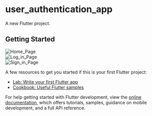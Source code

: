 # user_authentication_app

A new Flutter project.

## Getting Started
![Home_Page](https://user-images.githubusercontent.com/111697696/192130079-0d4310e7-b38b-46ff-94d0-8c8695d0a6d9.PNG)                   
![Log_in_Page](https://user-images.githubusercontent.com/111697696/192130259-37d8ab2a-dc14-4140-93bc-3bdaa8f55a68.PNG)                       
![Sign_in_Page](https://user-images.githubusercontent.com/111697696/192130261-ce9ca3e6-1b0d-4f9f-b330-6cc8a34d587e.PNG)







A few resources to get you started if this is your first Flutter project:

- [Lab: Write your first Flutter app](https://docs.flutter.dev/get-started/codelab)
- [Cookbook: Useful Flutter samples](https://docs.flutter.dev/cookbook)

For help getting started with Flutter development, view the
[online documentation](https://docs.flutter.dev/), which offers tutorials,
samples, guidance on mobile development, and a full API reference.

